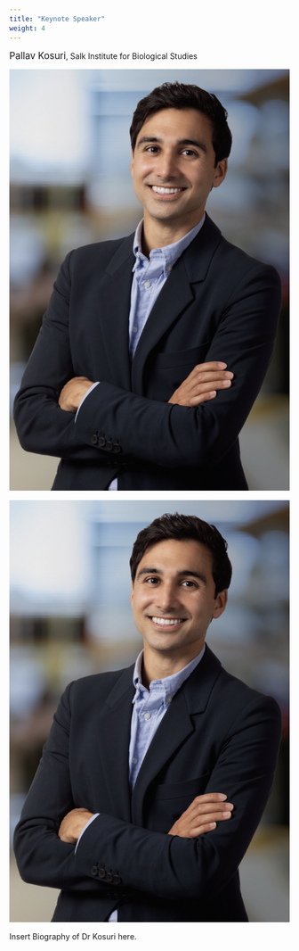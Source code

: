 ```yaml
---
title: "Keynote Speaker"
weight: 4
---
```


<big> Pallav Kosuri</big>, Salk Institute for Biological Studies

<img src="Kosuri.png" alt="Pallav Kosuri">

![Pallav Kosuri](Kosuri.png)

Insert Biography of Dr Kosuri here.
